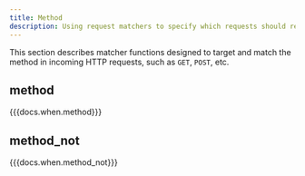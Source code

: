 ```yaml
---
title: Method
description: Using request matchers to specify which requests should respond. TODO
---
```


This section describes matcher functions designed to target and match the method in incoming HTTP requests,
such as `GET`, `POST`, etc.

## method
{{{docs.when.method}}}

## method_not
{{{docs.when.method_not}}}
